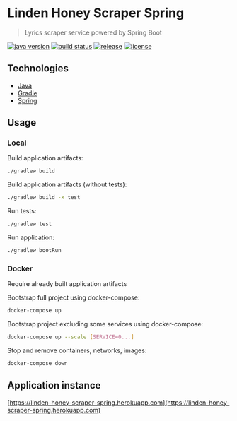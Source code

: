 # Linden Honey Scraper Spring

> Lyrics scraper service powered by Spring Boot

[![java version][java-image]][java-url]
[![build status][ci-image]][ci-url]
[![release][release-image]][release-url]
[![license][license-image]][license-url]

[java-image]: https://img.shields.io/badge/java->=11-brightgreen.svg?style=flat-square
[java-url]: http://www.oracle.com/technetwork/java/javase/downloads/index.html
[release-image]: https://img.shields.io/github/release/linden-honey/linden-honey-scraper-spring.svg?style=flat-square
[release-url]: https://github.com/linden-honey/linden-honey-scraper-spring/releases
[ci-image]: https://img.shields.io/github/workflow/status/linden-honey/linden-honey-scraper-spring/CI?style=flat-square
[ci-url]: https://github.com/linden-honey/linden-honey-scraper-spring/actions
[license-image]: https://img.shields.io/github/license/mashape/apistatus.svg?style=flat-square
[license-url]: https://github.com/linden-honey/linden-honey-scraper-spring/blob/master/LICENSE

## Technologies

- [Java](https://openjdk.java.net/)
- [Gradle](https://gradle.org/)
- [Spring](https://spring.io/)

## Usage

### Local

Build application artifacts:

```bash
./gradlew build
```

Build application artifacts (without tests):

```bash
./gradlew build -x test
```

Run tests:

```bash
./gradlew test
```

Run application:

```bash
./gradlew bootRun
```

### Docker

Require already built application artifacts

Bootstrap full project using docker-compose:

```bash
docker-compose up
```

Bootstrap project excluding some services using docker-compose:

```bash
docker-compose up --scale [SERVICE=0...]
```

Stop and remove containers, networks, images:

```bash
docker-compose down
```

## Application instance

[https://linden-honey-scraper-spring.herokuapp.com](https://linden-honey-scraper-spring.herokuapp.com)
